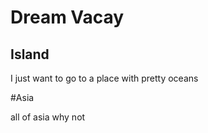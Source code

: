 # Dream Vacay

## Island

I just want to go to a place 
with pretty oceans

#Asia

all of asia why not
